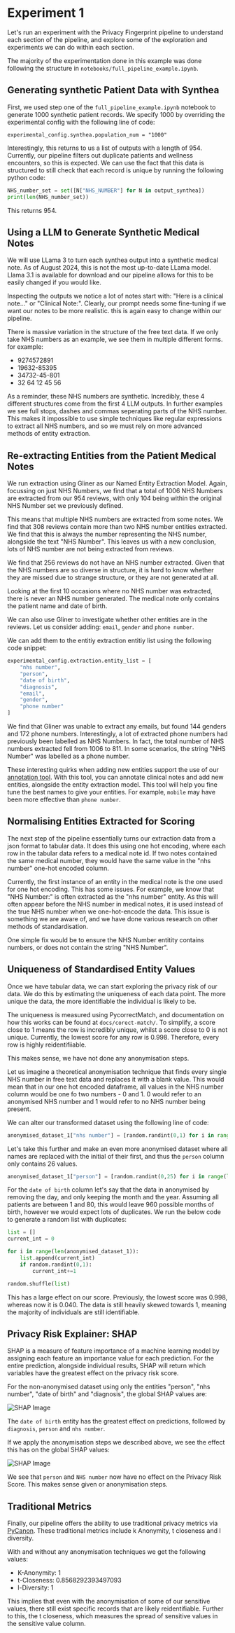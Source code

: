 # Experiment 1

Let's run an experiment with the Privacy Fingerprint pipeline to understand each section of the pipeline, and explore some of the exploration and experiments we can do within each section. 

The majority of the experimentation done in this example was done following the structure in `notebooks/full_pipeline_example.ipynb`.

## Generating synthetic Patient Data with Synthea

First, we used step one of the `full_pipeline_example.ipynb` notebook to generate 1000 synthetic patient records. We specify 1000 by overriding the experimental config with the following line of code:

```console
experimental_config.synthea.population_num = "1000"
```

Interestingly, this returns to us a list of outputs with a length of 954. Currently, our pipeline filters out duplicate patients and wellness encounters, so this is expected. We can use the fact that this data is structured to still check that each record is unique by running the following python code:

```python
NHS_number_set = set([N["NHS_NUMBER"] for N in output_synthea])
print(len(NHS_number_set))
```

This returns 954. 

## Using a LLM to Generate Synthetic Medical Notes

We will use LLama 3 to turn each synthea output into a synthetic medical note. As of August 2024, this is not the most up-to-date LLama model. Llama 3.1 is available for download and our pipeline allows for this to be easily changed if you would like. 

Inspecting the outputs we notice a lot of notes start with: "Here is a clinical note..." or "Clinical Note:". Clearly, our prompt needs some fine-tuning if we want our notes to be more realistic. this is again easy to change within our pipeline. 

There is massive variation in the structure of the free text data. If we only take NHS numbers as an example, we see them in multiple different forms. for example:

- 9274572891
- 19632-85395
- 34732-45-801
- 32 64 12 45 56

As a reminder, these NHS numbers are synthetic. Incredibly, these 4 different structures come from the first 4 LLM outputs. In further examples we see full stops, dashes and commas seperating parts of the NHS number. This makes it impossible to use simple techniques like regular expressions to extract all NHS numbers, and so we must rely on more advanced methods of entity extraction. 

## Re-extracting Entities from the Patient Medical Notes

We run extraction using Gliner as our Named Entity Extraction Model. Again, focussing on just NHS Numbers, we find that a total of 1006 NHS Numbers are extracted from our 954  reviews, with only 104 being within the original NHS Number set we previously defined. 

This means that multiple NHS numbers are extracted from some notes. We find that 308 reviews contain more than two NHS number entities extracted. We find that this is always the number representing the NHS number, alongside the text "NHS Number". This leaves us with a new conclusion, lots of NHS number are not being extracted from reviews. 

We find that 256 reviews do not have an NHS number extracted. Given that the NHS numbers are so diverse in structure, it is hard to know whether they are missed due to strange structure, or they are not generated at all.

Looking at the first 10 occasions where no NHS number was extracted, there is never an NHS number generated. The medical note only contains the patient name and date of birth.

We can also use Gliner to investigate whether other entities are in the reviews. Let us consider adding: `email`, `gender` and `phone number`.

We can add them to the entitiy extraction entitiy list using the following code snippet:

```python
experimental_config.extraction.entity_list = [
    "nhs number",
    "person",
    "date of birth",
    "diagnosis",
    "email",
    "gender",
    "phone number"
]
```

We find that Gliner was unable to extract any emails, but found 144 genders and 172 phone numbers. Interestingly, a lot of extracted phone numbers had previously been labelled as NHS Numbers. In fact, the total number of NHS numbers extracted fell from 1006 to 811. In some scenarios, the string "NHS Number" was labelled as a phone number. 

These interesting quirks when adding new entities support the use of our [annotation tool](../../SPIKE_annotation_tools/README.md). With this tool, you can annotate clinical notes and add new entities, alongside the entity extraction model. This tool will help you fine tune the best names to give your entities. For example, `mobile` may have been more effective than `phone number`.

## Normalising Entities Extracted for Scoring

The next step of the pipeline essentially turns our extraction data from a json format to tabular data. It does this using one hot encoding, where each row in the tabular data refers to a medical note id. If two notes contained the same medical number, they would have the same value in the "nhs number" one-hot encoded column. 

Currently, the first instance of an entity in the medical note is the one used for one hot encoding. This has some issues. For example, we know that "NHS Number:" is often extracted as the "nhs number" entity. As this will often appear before the NHS number in medical notes, it is used instead of the true NHS number when we one-hot-encode the data. This issue is something we are aware of, and we have done various research on other methods of standardisation.

One simple fix would be to ensure the NHS Number entitity contains numbers, or does not contain the string "NHS Number".

## Uniqueness of Standardised Entity Values

Once we have tabular data, we can start exploring the privacy risk of our data. We do this by estimating the uniqueness of each data point. The more unique the data, the more identifiable the individual is likely to be. 

The uniqueness is measured using PycorrectMatch, and documentation on how this works can be found at `docs/corect-match/`. To simplify, a score close to 1 means the row is incredibly unique, whilst a score close to 0 is not unique. Currently, the lowest score for any row is 0.998. Therefore, every row is highly reidentifiiable. 

This makes sense, we have not done any anonymisation steps. 

Let us imagine a theoretical anonymisation technique that finds every single NHS number in free text data and replaces it with a blank value. This would mean that in our one hot encoded dataframe, all values in the NHS number column would be one fo two numbers - 0 and 1. 0 would refer to an anonymised NHS number and 1 would refer to no NHS number being present. 

We can alter our transformed dataset using the following line of code:

```python
anonymised_dataset_1["nhs number"] = [random.randint(0,1) for i in range(len(anonymised_dataset_1))]
```

Let's take this further and make an even more anonymised dataset where all names are replaced with the initial of their first, and thus the `person` column only contains 26 values.

```python
anonymised_dataset_1["person"] = [random.randint(0,25) for i in range(len(anonymised_dataset_1))]
```

For the `date of birth` column let's say that the data in anonymised by removing the day, and only keeping the month and the year. Assuming all patients are between 1 and 80, this would leave 960 possible months of birth, however we would expect lots of duplicates. We run the below code to generate a random list with duplicates:

```python
list = []
current_int = 0

for i in range(len(anonymised_dataset_1)):
    list.append(current_int)
    if random.randint(0,1):
        current_int+=1

random.shuffle(list)
```

This has a large effect on our score. Previously, the lowest score was 0.998, whereas now it is 0.040. The data is still heavily skewed towards 1, meaning the majority of individuals are still identifiable. 

## Privacy Risk Explainer: SHAP

SHAP is a measure of feature importance of a machine learning model by assigning each feature an importance value for each prediction. For the entire prediction, alongside individual results, SHAP will return which variables have the greatest effect on the privacy risk score.

For the non-anonymised dataset using only the entities "person", "nhs number", "date of birth" and "diagnosis", the global SHAP values are:

![SHAP Image](../assets/images/global_shap_image_1.png)

The `date of birth` entity has the greatest effect on predictions, followed by `diagnosis`, `person` and `nhs number`.

If we apply the anonymisation steps we described above, we see the effect this has on the global SHAP values:

![SHAP Image](../assets/images/global_shap_image_2.png)

We see that `person` and `NHS number` now have no effect on the Privacy Risk Score. This makes sense given or anonymisation steps. 

## Traditional Metrics

Finally, our pipeline offers the ability to use traditional privacy metrics via [PyCanon](../pycanon/pycanon_and_privacy_metrics.md). These traditional metrics include k Anonymity, t closeness and l diversity. 

With and without any anonymisation techniques we get the following values:

- K-Anonymity:  1
- t-Closeness:  0.8568292393497093
- l-Diversity:  1

This implies that even with the anonymisation of some of our sensitive values, there still exist specific records that are likely reidentifiable. Further to this, the t closeness, which measures the spread of sensitive values in the sensitive value column.